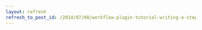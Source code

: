 ```yaml
---
layout: refresh
refresh_to_post_id: /2014/07/08/workflow-plugin-tutorial-writing-a-step-impl
---
```

